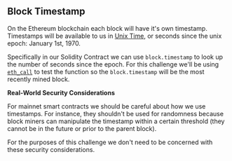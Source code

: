 ## Block Timestamp

On the Ethereum blockchain each block will have it's own timestamp. Timestamps will be available to us in [Unix Time](https://en.wikipedia.org/wiki/Unix_time), or seconds since the unix epoch: January 1st, 1970.

Specifically in our Solidity Contract we can use `block.timestamp` to look up the number of seconds since the epoch. For this challenge we'll be using [`eth_call`](https://github.com/ethereum/wiki/wiki/JSON-RPC#eth_call) to test the function so the `block.timestamp` will be the most recently mined block.

**Real-World Security Considerations**

For mainnet smart contracts we should be careful about how we use timestamps. For instance, they shouldn't be used for randomness because block miners can manipulate the timestamp within a certain threshold (they cannot be in the future or prior to the parent block). 

For the purposes of this challenge we don't need to be concerned with these security considerations.
